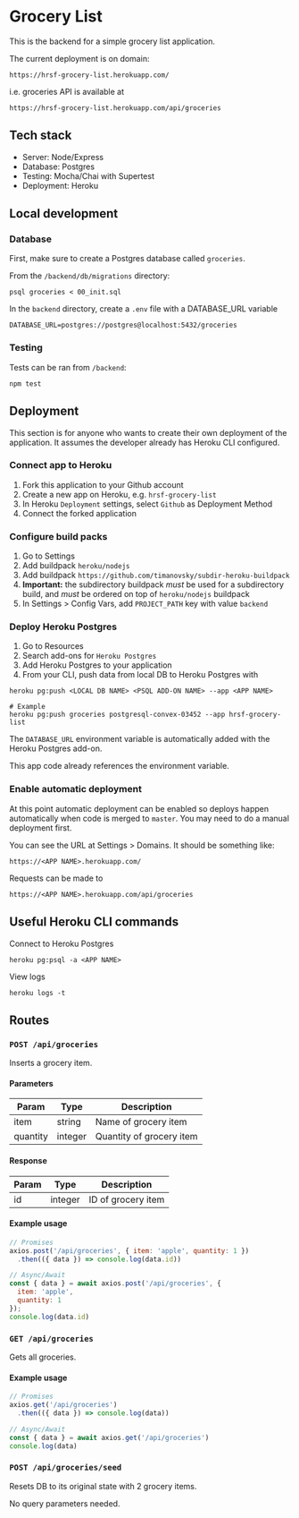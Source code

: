 # Grocery List

This is the backend for a simple grocery list application.

The current deployment is on domain:
```
https://hrsf-grocery-list.herokuapp.com/
```
i.e. groceries API is available at
```
https://hrsf-grocery-list.herokuapp.com/api/groceries
```
## Tech stack
- Server: Node/Express
- Database: Postgres
- Testing: Mocha/Chai with Supertest
- Deployment: Heroku

## Local development
### Database
First, make sure to create a Postgres database called ```groceries```.

From the ```/backend/db/migrations``` directory:
```
psql groceries < 00_init.sql
```

In the `backend` directory, create a `.env` file with a DATABASE_URL variable
```
DATABASE_URL=postgres://postgres@localhost:5432/groceries
```
### Testing
Tests can be ran from ```/backend```:
```
npm test
```

## Deployment
This section is for anyone who wants to create their own deployment of the application. It assumes the developer already has Heroku CLI configured.
### Connect app to Heroku
1. Fork this application to your Github account
2. Create a new app on Heroku, e.g. `hrsf-grocery-list`
3. In Heroku `Deployment` settings, select `Github` as Deployment Method
4. Connect the forked application

### Configure build packs
1. Go to Settings
2. Add buildpack `heroku/nodejs`
3. Add buildpack `https://github.com/timanovsky/subdir-heroku-buildpack`
4. **Important:** the subdirectory buildpack *must* be used for a subdirectory build, and *must* be ordered on top of `heroku/nodejs` buildpack
5. In Settings > Config Vars, add `PROJECT_PATH` key with value `backend`

### Deploy Heroku Postgres
1. Go to Resources
2. Search add-ons for `Heroku Postgres`
3. Add Heroku Postgres to your application
4. From your CLI, push data from local DB to Heroku Postgres with
```
heroku pg:push <LOCAL DB NAME> <PSQL ADD-ON NAME> --app <APP NAME>

# Example
heroku pg:push groceries postgresql-convex-03452 --app hrsf-grocery-list
```
The `DATABASE_URL` environment variable is automatically added with the Heroku Postgres add-on.

This app code already references the environment variable.

### Enable automatic deployment
At this point automatic deployment can be enabled so deploys happen automatically when code is merged to `master`. You may need to do a manual deployment first.

You can see the URL at Settings > Domains. It should be something like:
```
https://<APP NAME>.herokuapp.com/
```

Requests can be made to
```
https://<APP NAME>.herokuapp.com/api/groceries
```
## Useful Heroku CLI commands
Connect to Heroku Postgres
```
heroku pg:psql -a <APP NAME>
```
View logs
```
heroku logs -t
```
## Routes
### ```POST /api/groceries```
Inserts a grocery item.
#### Parameters
| Param | Type | Description |
| ------------- | ------------- | ------------- |
| item | string | Name of grocery item |
| quantity | integer | Quantity of grocery item |

#### Response
| Param | Type | Description |
| ------------- | ------------- | ------------- |
| id | integer | ID of grocery item |

#### Example usage
```javascript
// Promises
axios.post('/api/groceries', { item: 'apple', quantity: 1 })
  .then(({ data }) => console.log(data.id))

// Async/Await
const { data } = await axios.post('/api/groceries', {
  item: 'apple',
  quantity: 1
});
console.log(data.id)
```
### ```GET /api/groceries```
Gets all groceries.
#### Example usage
```javascript
// Promises
axios.get('/api/groceries')
  .then(({ data }) => console.log(data))

// Async/Await
const { data } = await axios.get('/api/groceries')
console.log(data)
```

### ```POST /api/groceries/seed```
Resets DB to its original state with 2 grocery items.

No query parameters needed.
